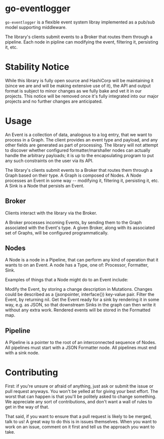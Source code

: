 # go-eventlogger

`go-eventlogger` is a flexible event system libray implemented as a pub/sub model supporting middleware. 

The library's clients submit events to a Broker that routes them through a pipeline. Each node in pipline can modifying the event, filtering it, persisting it, etc.  

# Stability Notice 

While this library is fully open source and HashiCorp will be maintaining it (since we are and will be making extensive use of it), the API and output format is subject to minor changes as we fully bake and vet it in our projects. This notice will be removed once it's fully integrated into our major projects and no further changes are anticipated.


# Usage

An Event is a collection of data, analogous to a log entry, that we want to process in a Graph.  The client provides an event type and payload, and any other fields are generated as part of processing. The library will not attempt to discover whether configured formatter/marshaller nodes can actually handle the arbitrary payloads; it is up to the encapsulating program to put any such constraints on the user via its API.

The library's clients submit events to a Broker that routes them through a Graph based on their type.  A Graph is composed of Nodes.  A Node processes an Event in some way -- modifying it, filtering it, persisting it, etc.  A Sink is a Node that persists an Event.

## Broker

Clients interact with the library via the Broker.

A Broker processes incoming Events, by sending them to the Graph associated with the Event's type.  A given Broker, along with its associated set of Graphs, will be configured programmatically. 


## Nodes 

A Node is a node in a Pipeline, that can perform any kind of operation that it wants to on an Event.  A node has a Type, one of: Processor, Formatter, Sink.

Examples of things that a Node might do to an Event include:

Modify the Event, by storing a change description in Mutations.  Changes could be described as a (jsonpointer, interface{}) key-value pair.
Filter the Event, by returning nil.
Get the Event ready for a sink by rendering it in some way, e.g. as JSON, so that downstream Sinks in the graph can then write it without any extra work.  Rendered events will be stored in the Formatted map.


## Pipeline 

A Pipeline is a pointer to the root of an interconnected sequence of Nodes. All pipelines must start with a JSON Formatter node. All pipelines must end with a sink node.


# Contributing 

First: if you're unsure or afraid of anything, just ask or submit the issue or pull request anyways. You won't be yelled at for giving your best effort. The worst that can happen is that you'll be politely asked to change something. We appreciate any sort of contributions, and don't want a wall of rules to get in the way of that.

That said, if you want to ensure that a pull request is likely to be merged, talk to us! A great way to do this is in issues themselves. When you want to work on an issue, comment on it first and tell us the approach you want to take.
